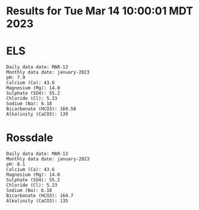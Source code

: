 # Results for Tue Mar 14 10:00:01 MDT 2023
# ELS
```
Daily data date: MAR-13
Monthly data date: january-2023
pH: 7.9
Calcium (Ca): 43.6
Magnesium (Mg): 14.0
Sulphate (SO4): 55.2
Chloride (Cl): 5.23
Sodium (Na): 6.18
Bicarbonate (HCO3): 169.58
Alkalinity (CaCO3): 139
```
# Rossdale
```
Daily data date: MAR-13
Monthly data date: january-2023
pH: 8.1
Calcium (Ca): 43.6
Magnesium (Mg): 14.0
Sulphate (SO4): 55.2
Chloride (Cl): 5.23
Sodium (Na): 6.18
Bicarbonate (HCO3): 164.7
Alkalinity (CaCO3): 135
```
